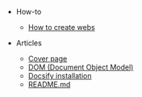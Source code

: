 - How-to
  - [How to create webs](how-to-create-webs.md)

- Articles
  - [Cover page](cover.md)
  - [DOM (Document Object Model)](dom.md)
  - [Docsify installation](docsify-installation.md)
  - [README.md](README.md)
